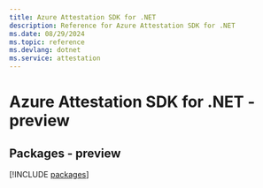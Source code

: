 ```yaml
---
title: Azure Attestation SDK for .NET
description: Reference for Azure Attestation SDK for .NET
ms.date: 08/29/2024
ms.topic: reference
ms.devlang: dotnet
ms.service: attestation
---
```

# Azure Attestation SDK for .NET - preview
## Packages - preview
[!INCLUDE [packages](attestation-index.md)]